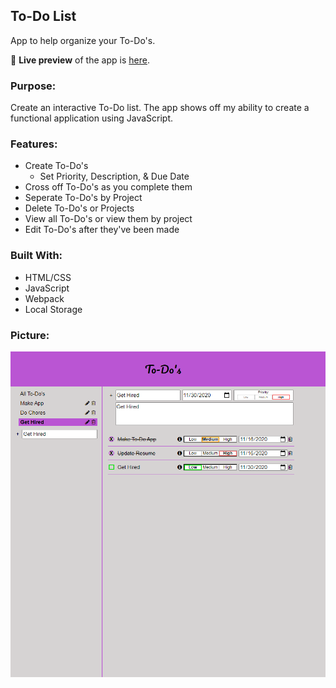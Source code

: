 ## To-Do List
App to help organize your To-Do's.

🔗 **Live preview** of the app is [here](https://j-haze.github.io/to-do-list).

### Purpose: ###
Create an interactive To-Do list. The app shows off my ability to create a functional application using JavaScript.

### Features: ###

* Create To-Do's
  * Set Priority, Description, & Due Date
* Cross off To-Do's as you complete them
* Seperate To-Do's by Project
* Delete To-Do's or Projects
* View all To-Do's or view them by project
* Edit To-Do's after they've been made

### Built With: ###

* HTML/CSS
* JavaScript
* Webpack
* Local Storage

### Picture: ###

![Image of App](./ReadMe-Images/ReadMe1.png)
